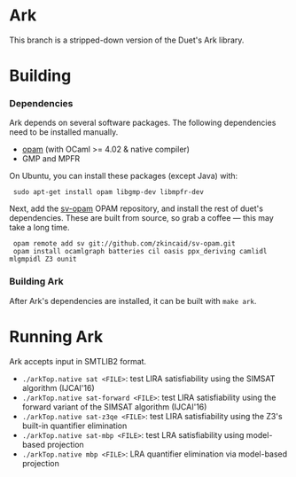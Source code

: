 Ark
====
This branch is a stripped-down version of the Duet's Ark library.

Building
========

### Dependencies

Ark depends on several software packages.  The following dependencies need to be installed manually.

 + [opam](http://opam.ocaml.org) (with OCaml >= 4.02 & native compiler)
 + GMP and MPFR

On Ubuntu, you can install these packages (except Java) with:
```
 sudo apt-get install opam libgmp-dev libmpfr-dev
```

Next, add the [sv-opam](https://github.com/zkincaid/sv-opam) OPAM repository, and install the rest of duet's dependencies.  These are built from source, so grab a coffee &mdash; this may take a long time.
```
 opam remote add sv git://github.com/zkincaid/sv-opam.git
 opam install ocamlgraph batteries cil oasis ppx_deriving camlidl mlgmpidl Z3 ounit
```

### Building Ark

After Ark's dependencies are installed, it can be built with `make ark`.

Running Ark
===========

Ark accepts input in SMTLIB2 format.

- `./arkTop.native sat <FILE>`: test LIRA satisfiability using the SIMSAT algorithm (IJCAI'16)
- `./arkTop.native sat-forward <FILE>`: test LIRA satisfiability using the forward variant of the SIMSAT algorithm (IJCAI'16)
- `./arkTop.native sat-z3qe <FILE>`: test LIRA satisfiability using the Z3's built-in quantifier elimination
- `./arkTop.native sat-mbp <FILE>`: test LRA satisfiability using model-based projection
- `./arkTop.native mbp <FILE>`: LRA quantifier elimination via model-based projection
